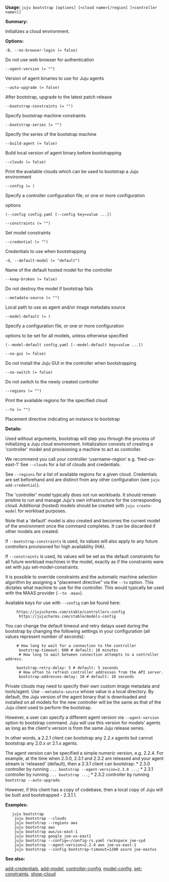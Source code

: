 **Usage:** `juju bootstrap [options] [<cloud name>[/region] [<controller name>]]`

**Summary:**

Initializes a cloud environment.

**Options:**

`-B, --no-browser-login (= false)`

Do not use web browser for authentication

`--agent-version (= "")`

Version of agent binaries to use for Juju agents

`--auto-upgrade (= false)`

After bootstrap, upgrade to the latest patch release

`--bootstrap-constraints (= "")`

Specify bootstrap machine constraints

`--bootstrap-series (= "")`

Specify the series of the bootstrap machine

`--build-agent (= false)`

Build local version of agent binary before bootstrapping

`--clouds (= false)`

Print the available clouds which can be used to bootstrap a Juju environment

`--config (= )`

Specify a controller configuration file, or one or more configuration

options

`(--config config.yaml [--config key=value ...])`

`--constraints (= "")`

Set model constraints

`--credential (= "")`

Credentials to use when bootstrapping

`-d, --default-model (= "default")`

Name of the default hosted model for the controller

`--keep-broken (= false)`

Do not destroy the model if bootstrap fails

`--metadata-source (= "")`

Local path to use as agent and/or image metadata source

`--model-default (= )`

Specify a configuration file, or one or more configuration

options to be set for all models, unless otherwise specified

`(--model-default config.yaml [--model-default key=value ...])`

`--no-gui (= false)`

Do not install the Juju GUI in the controller when bootstrapping

`--no-switch (= false)`

Do not switch to the newly created controller

`--regions (= "")`

Print the available regions for the specified cloud

`--to (= "")`

Placement directive indicating an instance to bootstrap

**Details:**

Used without arguments, bootstrap will step you through the process of initializing a Juju cloud environment. Initialization consists of creating a 'controller' model and provisioning a machine to act as controller.

We recommend you call your controller ‘username-region’ e.g. ‘fred-us-east-1’ See `--clouds` for a list of clouds and credentials.

See `--regions` for a list of available regions for a given cloud. Credentials are set beforehand and are distinct from any other configuration (see `juju add-credential`).

The 'controller' model typically does not run workloads. It should remain pristine to run and manage Juju's own infrastructure for the corresponding cloud. Additional (hosted) models should be created with `juju create- model` for workload purposes.

Note that a 'default' model is also created and becomes the current model of the environment once the command completes. It can be discarded if other models are created.

If `--bootstrap-constraints` is used, its values will also apply to any future controllers provisioned for high availability (HA).

If `--constraints` is used, its values will be set as the default constraints for all future workload machines in the model, exactly as if the constraints were set with juju set-model-constraints.

It is possible to override constraints and the automatic machine selection algorithm by assigning a "placement directive" via the `--to` option. This dictates what machine to use for the controller. This would typically be used with the MAAS provider (`--to .maas`).

Available keys for use with `--config` can be found here:

         https://jujucharms.com/stable/controllers-config
          https://jujucharms.com/stable/models-config
You can change the default timeout and retry delays used during the bootstrap by changing the following settings in your configuration (all values represent number of seconds):

         # How long to wait for a connection to the controller
          bootstrap-timeout: 600 # default: 10 minutes
          # How long to wait between connection attempts to a controller address.

         bootstrap-retry-delay: 5 # default: 5 seconds
          # How often to refresh controller addresses from the API server.
          bootstrap-addresses-delay: 10 # default: 10 seconds
Private clouds may need to specify their own custom image metadata and tools/agent. Use `--metadata-source` whose value is a local directory. By default, the Juju version of the agent binary that is downloaded and installed on all models for the new controller will be the same as that of the Juju client used to perform the bootstrap.

However, a user can specify a different agent version via `--agent-version` option to bootstrap command. Juju will use this version for models' agents as long as the client's version is from the same Juju release series.

In other words, a 2.2.1 client can bootstrap any 2.2.x agents but cannot bootstrap any 2.0.x or 2.1.x agents.

The agent version can be specified a simple numeric version, e.g. 2.2.4. For example, at the time when 2.3.0, 2.3.1 and 2.3.2 are released and your agent stream is 'released' (default), then a 2.3.1 client can bootstrap: * 2.3.0 controller by running `... bootstrap --agent-version=2.3.0 ...`; * 2.3.1 controller by running `... bootstrap ...`; * 2.3.2 controller by running `bootstrap --auto-upgrade`.

However, if this client has a copy of codebase, then a local copy of Juju will be built and bootstrapped - 2.3.1.1.

**Examples:**

       juju bootstrap
        juju bootstrap --clouds
        juju bootstrap --regions aws
        juju bootstrap aws
        juju bootstrap aws/us-east-1
        juju bootstrap google joe-us-east1
        juju bootstrap --config=~/config-rs.yaml rackspace joe-syd
        juju bootstrap --agent-version=2.2.4 aws joe-us-east-1
        juju bootstrap --config bootstrap-timeout=1200 azure joe-eastus
**See also:**

[add-credentials](https://discourse.jujucharms.com/t/command-add-credential/1670), [add-model](https://discourse.jujucharms.com/t/command-add-model/1673), [controller-config](https://discourse.jujucharms.com/t/command-controller-config/1699), [model-config](https://discourse.jujucharms.com/t/command-model-config/1768), [set-constraints](https://discourse.jujucharms.com/t/command-set-constraints/1807), [show-cloud](https://discourse.jujucharms.com/t/command-show-cloud/1820)
